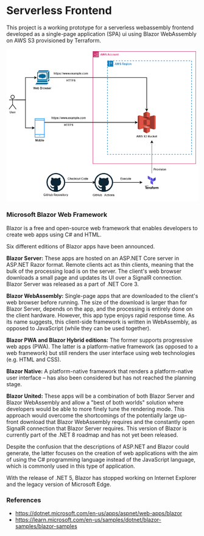 # Serverless Frontend

This project is a working prototype for a serverless webassembly frontend developed as a single-page application (SPA) ui using Blazor WebAssembly on AWS S3 provisioned by Terraform.

![design](images/design.png "design")

### Microsoft Blazor Web Framework

Blazor is a free and open-source web framework that enables developers to create web apps using C# and HTML.

Six different editions of Blazor apps have been announced.

**Blazor Server:** These apps are hosted on an ASP.NET Core server in ASP.NET Razor format. Remote clients act as thin clients, meaning that the bulk of the processing load is on the server. The client's web browser downloads a small page and updates its UI over a SignalR connection. Blazor Server was released as a part of .NET Core 3.

**Blazor WebAssembly:** Single-page apps that are downloaded to the client's web browser before running. The size of the download is larger than for Blazor Server, depends on the app, and the processing is entirely done on the client hardware. However, this app type enjoys rapid response time. As its name suggests, this client-side framework is written in WebAssembly, as opposed to JavaScript (while they can be used together).

**Blazor PWA and Blazor Hybrid editions:** The former supports progressive web apps (PWA). The latter is a platform-native framework (as opposed to a web framework) but still renders the user interface using web technologies (e.g. HTML and CSS).

**Blazor Native:** A platform-native framework that renders a platform-native user interface – has also been considered but has not reached the planning stage.

**Blazor United:** These apps will be a combination of both Blazor Server and Blazor WebAssembly and allow a "best of both worlds" solution where developers would be able to more finely tune the rendering mode. This approach would overcome the shortcomings of the potentially large up-front download that Blazor WebAssembly requires and the constantly open SignalR connection that Blazor Server requires. This version of Blazor is currently part of the .NET 8 roadmap and has not yet been released.

Despite the confusion that the descriptions of ASP.NET and Blazor could generate, the latter focuses on the creation of web applications with the aim of using the C# programming language instead of the JavaScript language, which is commonly used in this type of application.

With the release of .NET 5, Blazor has stopped working on Internet Explorer and the legacy version of Microsoft Edge.

### References

* https://dotnet.microsoft.com/en-us/apps/aspnet/web-apps/blazor
* https://learn.microsoft.com/en-us/samples/dotnet/blazor-samples/blazor-samples